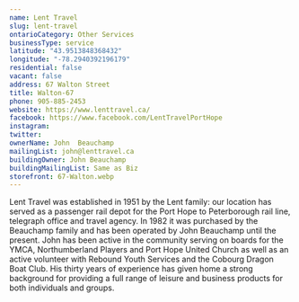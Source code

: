 ```yaml
---
name: Lent Travel
slug: lent-travel
ontarioCategory: Other Services
businessType: service
latitude: "43.9513848368432"
longitude: "-78.2940392196179"
residential: false
vacant: false
address: 67 Walton Street
title: Walton-67
phone: 905-885-2453
website: https://www.lenttravel.ca/
facebook: https://www.facebook.com/LentTravelPortHope
instagram:
twitter:
ownerName: John  Beauchamp
mailingList: john@lenttravel.ca
buildingOwner: John Beauchamp
buildingMailingList: Same as Biz
storefront: 67-Walton.webp
---
```


Lent Travel was established in 1951 by the Lent family: our location has served as a passenger rail depot for the Port
Hope to Peterborough rail line, telegraph office and travel agency. In 1982 it was purchased by the Beauchamp family and
has been operated by John Beauchamp until the present. John has been active in the community serving on boards for the
YMCA, Northumberland Players and Port Hope United Church as well as an active volunteer with Rebound Youth Services and
the Cobourg Dragon Boat Club. His thirty years of experience has given home a strong background for providing a full
range of leisure and business products for both individuals and groups.

